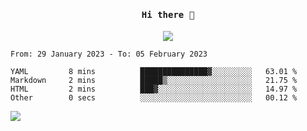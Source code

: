 <h4 align="center"><samp> Hi there 👋  </samp></h4>

<p align="center">
  
  <a href="https://github.com/bznick98">
    <img align="center" src="https://github-readme-stats.vercel.app/api?username=bznick98&&count_private=true&hide=issues,prs,contribs&show_icons=true&theme=gruvbox" />
  </a>
  
  <!--START_SECTION:waka-->

```text
From: 29 January 2023 - To: 05 February 2023

YAML         8 mins          ███████████████▓░░░░░░░░░   63.01 %
Markdown     2 mins          █████▒░░░░░░░░░░░░░░░░░░░   21.75 %
HTML         2 mins          ███▓░░░░░░░░░░░░░░░░░░░░░   14.97 %
Other        0 secs          ░░░░░░░░░░░░░░░░░░░░░░░░░   00.12 %
```

<!--END_SECTION:waka-->
  
 
</p>

![](https://visitor-badge.glitch.me/badge?page_id=bznick98.bznick98)
